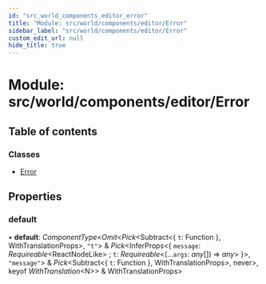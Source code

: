 ```yaml
---
id: "src_world_components_editor_error"
title: "Module: src/world/components/editor/Error"
sidebar_label: "src/world/components/editor/Error"
custom_edit_url: null
hide_title: true
---
```


# Module: src/world/components/editor/Error

## Table of contents

### Classes

- [Error](../classes/src_world_components_editor_error.error.md)

## Properties

### default

• **default**: *ComponentType*<*Omit*<*Pick*<Subtract<{ `t`: Function  }, WithTranslationProps\>, ``"t"``\> & *Pick*<InferProps<{ `message`: *Requireable*<ReactNodeLike\> ; `t`: *Requireable*<(...`args`: *any*[]) => *any*\>  }\>, ``"message"``\> & *Pick*<Subtract<{ `t`: Function  }, WithTranslationProps\>, never\>, keyof *WithTranslation*<N\>\> & WithTranslationProps\>
